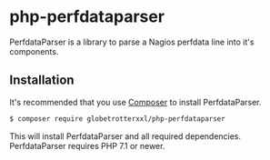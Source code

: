 # php-perfdataparser

PerfdataParser is a library to parse a Nagios perfdata line into it's components.

## Installation

It's recommended that you use [Composer](https://getcomposer.org/) to install PerfdataParser.

```bash
$ composer require globetrotterxxl/php-perfdataparser
```

This will install PerfdataParser and all required dependencies. PerfdataParser requires PHP 7.1 or newer.

